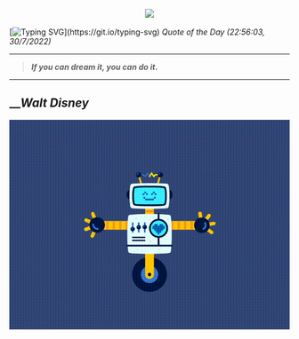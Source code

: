 <p align='center'><img src='https://komarev.com/ghpvc/?username=hungpurdie&label=Total+Vistors&color=brightgreen&style=plastic'></p> 

[![Typing SVG](https://readme-typing-svg.herokuapp.com?font=Press+Start+2P&color=C2F784&size=35&width=900&height=100&lines=Hello+World%2C+I'm+Hung+!)](https://git.io/typing-svg) 
 _Quote of the Day (22:56:03, 30/7/2022)_
___
>**_If you can dream it, you can do it._**
___

## __**_Walt Disney_**

![RobotDance](src/assets/images/robot-dancing-dribble.gif?style=center)
